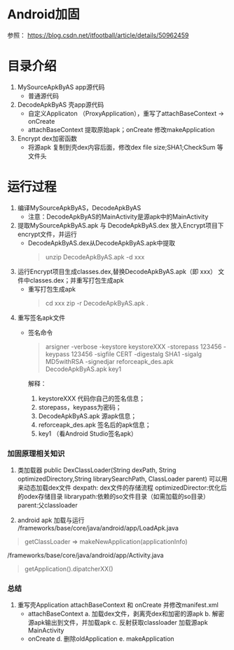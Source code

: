 # Android加固
参照： https://blog.csdn.net/itfootball/article/details/50962459

# 目录介绍
1. MySourceApkByAS app源代码
    * 普通源代码
2. DecodeApkByAS 壳app源代码
    * 自定义Applicaton （ProxyApplication），重写了attachBaseContext -> onCreate
    * attachBaseContext 提取原始apk；onCreate 修改makeApplication
3. Encrypt dex加密函数
    * 将源apk 复制到壳dex内容后面，修改dex file size;SHA1;CheckSum 等文件头

# 运行过程
1. 编译MySourceApkByAS，DecodeApkByAS
    * 注意：DecodeApkByAS的MainActivity是源apk中的MainActivity
2. 提取MySourceApkByAS.apk 与 DecodeApkByAS.dex 放入Encrypt项目下encrypt文件，并运行
    * DecodeApkByAS.dex从DecodeApkByAS.apk中提取
        > unzip DecodeApkByAS.apk -d xxx
3. 运行Encrypt项目生成classes.dex,替换DecodeApkByAS.apk（即 xxx） 文件中classes.dex；并重写打包生成apk
    * 重写打包生成apk
        > cd xxx
        > zip -r DecodeApkByAS.apk .
4. 重写签名apk文件
    * 签名命令
        > arsigner -verbose -keystore keystoreXXX -storepass 123456 -keypass 123456 -sigfile CERT -digestalg SHA1 -sigalg MD5withRSA -signedjar reforceapk_des.apk DecodeApkByAS.apk key1

        解释：
        1. keystoreXXX 代码你自己的签名信息；
        2. storepass，keypass为密码；
        3. DecodeApkByAS.apk 源apk信息；
        4. reforceapk_des.apk 签名后的apk信息；
        5. key1 （看Android Studio签名apk）

### 加固原理相关知识
1. 类加载器
public DexClassLoader(String dexPath, String optimizedDirectory,String librarySearchPath, ClassLoader parent)
可以用来动态加载dex文件
dexpath: dex文件的存储流程
optimizedDirector:优化后的odex存储目录
librarypath:依赖的so文件目录（如需加载的so目录）
parent:父classloader

2. android apk 加载与运行
/frameworks/base/core/java/android/app/LoadApk.java 
> getClassLoader => makeNewApplication(applicationInfo)

/frameworks/base/core/java/android/app/Activity.java
> getApplication().dipatcherXX()

### 总结
1. 重写壳Application attachBaseContext 和 onCreate 并修改manifest.xml
    * attachBaseContext
        a. 加载dex文件，剥离壳dex和加密的源apk
        b. 解密源apk输出到文件，并加载apk
        c. 反射获取classloader 加载源apk MainActivity
    * onCreate
        d. 删除oldApplication
        e. makeApplication